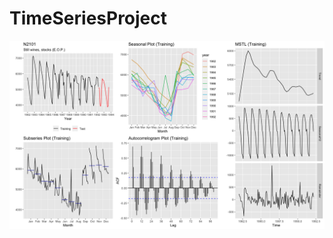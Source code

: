 # TimeSeriesProject

![alt text](https://github.com/nicorbtt/TimeSeriesProject/blob/main/assets/EDA.png)
